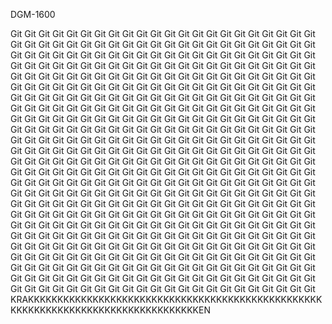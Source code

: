 DGM-1600

Git Git Git Git Git Git Git Git Git Git Git Git Git Git Git Git Git Git Git Git Git Git Git Git Git Git Git Git Git Git Git Git Git Git Git Git Git Git Git Git Git Git Git Git Git Git Git Git Git Git Git Git Git Git Git Git Git Git Git Git Git Git Git Git Git Git Git Git Git Git Git Git Git Git Git Git Git Git Git Git Git Git Git Git Git Git Git Git Git Git Git Git Git Git Git Git Git Git Git Git Git Git Git Git Git Git Git Git Git Git Git Git Git Git Git Git Git Git Git Git Git Git Git Git Git Git Git Git Git Git Git Git Git Git Git Git Git Git Git Git Git Git Git Git Git Git Git Git Git Git Git Git Git Git Git Git Git Git Git Git Git Git Git Git Git Git Git Git Git Git Git Git Git Git Git Git Git Git Git Git Git Git Git Git Git Git Git Git Git Git Git Git Git Git Git Git Git Git Git Git Git Git Git Git Git Git Git Git Git Git Git Git Git Git Git Git Git Git Git Git Git Git Git Git Git Git Git Git Git Git Git Git Git Git Git Git Git Git Git Git Git Git Git Git Git Git Git Git Git Git Git Git Git Git Git Git Git Git Git Git Git Git Git Git Git Git Git Git Git Git Git Git Git Git Git Git Git Git Git Git Git Git Git Git Git Git Git Git Git Git Git Git Git Git Git Git Git Git Git Git Git Git Git Git Git Git Git Git Git Git Git Git Git Git Git Git Git Git Git Git Git Git Git Git Git Git Git Git Git Git Git Git Git Git Git Git Git Git Git Git Git Git Git Git Git Git Git Git Git Git Git Git Git Git Git Git Git Git Git Git Git Git Git Git Git Git Git Git Git Git Git Git Git Git Git Git Git Git Git Git Git Git Git Git Git Git Git Git Git Git Git Git Git Git Git Git Git Git Git Git Git Git Git Git Git Git Git Git Git Git Git Git Git Git Git Git Git Git Git Git Git Git Git Git Git Git Git Git Git Git Git Git Git Git Git Git Git Git Git Git Git Git Git Git Git Git Git Git Git Git Git Git Git Git Git Git Git Git Git Git Git Git Git Git Git Git Git Git Git Git Git Git Git Git Git Git Git Git Git Git Git Git Git Git Git Git Git Git Git Git Git Git Git Git Git Git Git Git Git Git Git Git Git Git Git Git Git Git Git Git Git Git Git Git Git Git Git Git Git Git Git Git Git Git Git Git Git Git Git Git Git Git Git Git Git Git Git Git Git Git Git Git Git Git Git Git Git Git Git Git KRAKKKKKKKKKKKKKKKKKKKKKKKKKKKKKKKKKKKKKKKKKKKKKKKKKKKKKKKKKKKKKKKKKKKKKKKKKKKKKKKKKKEN